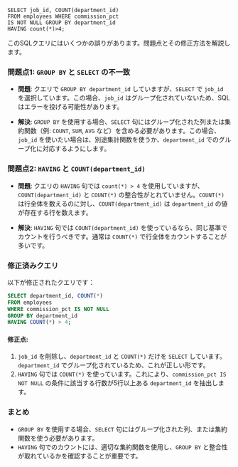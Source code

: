 ```
SELECT job_id, COUNT(department_id)
FROM employees WHERE commission_pct
IS NOT NULL GROUP BY department_id
HAVING count(*)>4;
```

このSQLクエリにはいくつかの誤りがあります。問題点とその修正方法を解説します。

### 問題点1: `GROUP BY` と `SELECT` の不一致

- **問題**: クエリで `GROUP BY department_id` していますが、`SELECT` で `job_id` を選択しています。この場合、`job_id` はグループ化されていないため、SQLはエラーを投げる可能性があります。
  
- **解決**: `GROUP BY` を使用する場合、`SELECT` 句にはグループ化された列または集約関数（例: `COUNT`, `SUM`, `AVG` など）を含める必要があります。この場合、`job_id` を使いたい場合は、別途集計関数を使うか、`department_id` でのグループ化に対応するようにします。

### 問題点2: `HAVING` と `COUNT(department_id)`

- **問題**: クエリの `HAVING` 句では `count(*) > 4` を使用していますが、`COUNT(department_id)` と `COUNT(*)` の整合性がとれていません。`COUNT(*)` は行全体を数えるのに対し、`COUNT(department_id)` は `department_id` の値が存在する行を数えます。
  
- **解決**: `HAVING` 句では `COUNT(department_id)` を使っているなら、同じ基準でカウントを行うべきです。通常は `COUNT(*)` で行全体をカウントすることが多いです。

### 修正済みクエリ

以下が修正されたクエリです：

```sql
SELECT department_id, COUNT(*)
FROM employees 
WHERE commission_pct IS NOT NULL 
GROUP BY department_id
HAVING COUNT(*) > 4;
```

#### 修正点:
1. `job_id` を削除し、`department_id` と `COUNT(*)` だけを `SELECT` しています。`department_id` でグループ化されているため、これが正しい形です。
2. `HAVING` 句では `COUNT(*)` を使っています。これにより、`commission_pct IS NOT NULL` の条件に該当する行数が5行以上ある `department_id` を抽出します。

### まとめ

- `GROUP BY` を使用する場合、`SELECT` 句にはグループ化された列、または集約関数を使う必要があります。
- `HAVING` 句でのカウントには、適切な集約関数を使用し、`GROUP BY` と整合性が取れているかを確認することが重要です。
